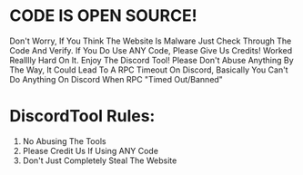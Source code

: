 # CODE IS OPEN SOURCE!

Don't Worry, If You Think The Website Is Malware Just Check Through The Code And Verify.
If You Do Use ANY Code, Please Give Us Credits! Worked Realllly Hard On It.
Enjoy The Discord Tool! Please Don't Abuse Anything By The Way, It Could Lead To A RPC
Timeout On Discord, Basically You Can't Do Anything On Discord When RPC "Timed Out/Banned"

# DiscordTool Rules:
1. No Abusing The Tools
2. Please Credit Us If Using ANY Code
3. Don't Just Completely Steal The Website
